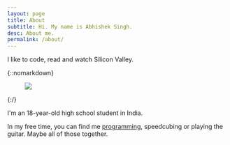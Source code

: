 ```yaml
---
layout: page
title: About
subtitle: Hi. My name is Abhishek Singh.
desc: About me.
permalink: /about/
---
```


<div class="pretty-links">

<div class="lead lead-about">I like to code, read and watch Silicon Valley.
</div>

{::nomarkdown} 
<figure class="site-profile">
    <img src="{{ site.baseurl }}/assets/img/profile.jpg">
</figure>
{:/}

I'm an 18-year-old high school student in India.

In my free time, you can find me [programming](https://github.com/databhishek), speedcubing or playing the guitar. Maybe all of those together.

</div>